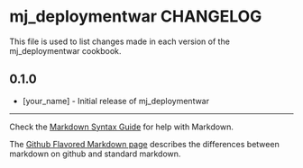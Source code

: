 mj_deploymentwar CHANGELOG
==========================

This file is used to list changes made in each version of the mj_deploymentwar cookbook.

0.1.0
-----
- [your_name] - Initial release of mj_deploymentwar

- - -
Check the [Markdown Syntax Guide](http://daringfireball.net/projects/markdown/syntax) for help with Markdown.

The [Github Flavored Markdown page](http://github.github.com/github-flavored-markdown/) describes the differences between markdown on github and standard markdown.

